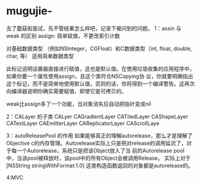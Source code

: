 # mugujie-
去了蘑菇街面试，先不管结果怎么样吧，记录下被问到的问题。
1：assin 与 weak 的区别
assign: 简单赋值，不更改索引计数

对基础数据类型 （例如NSInteger，CGFloat）和C数据类型（int, float, double, char, 等） 适用简单数据类型

此标记说明设置器直接进行赋值，这也是默认值。在使用垃圾收集的应用程序中，如果你要一个属性使用assign，且这个类符合NSCopying协 议，你就要明确指出这个标记，而不是简单地使用默认值，否则的话，你将得到一个编译警告。这再次向编译器说明你确实需要赋值，即使它是可拷贝的。

weak比assign多了一个功能，当对象消失后自动把指针变成nil

2：CALayer 的子类 
CALyer CAGradientLayer CATiledLayer CAShapeLayer CATextLayer CAEmitterLayer CAReplicatorLayer CAScrollLaye

3：autoReleasePool 的作用
如果能够真正的理解autorelease，那么才是理解了Objective 
c的内存管理。Autorelease实际上只是把对release的调用延迟了，对于每一个Autorelease，系统只是把该Object放入了当
前的Autorelease pool中，当该pool被释放时，该pool中的所有Object会被调用Release。
实际上对于 [NSString stringWithFormat:1.0] 这类构造函数返回的对象都是autorelease的。

4:MVC
